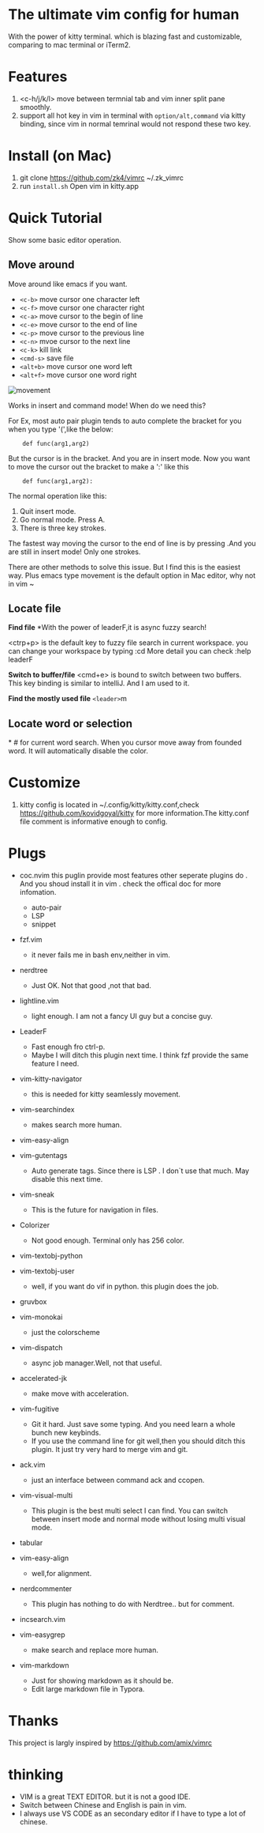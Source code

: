 # The ultimate vim config for human 
With the power of kitty terminal. which is blazing fast and customizable, comparing to mac terminal or iTerm2.

# Features
1. <c-h/j/k/l> move between termnial tab  and vim inner split pane smoothly.
2. support all hot key in vim in terminal with `option/alt,command` via kitty binding, since vim in normal temrinal would not respond these two key.


# Install  (on Mac)
1. git clone https://github.com/zk4/vimrc ~/.zk_vimrc
1. run `install.sh` Open vim in kitty.app 

# Quick Tutorial
Show some basic editor operation. 

## Move around
Move around like emacs if you want.

- `<c-b>`    move cursor one character left 
- `<c-f>`    move cursor one character right 
- `<c-a>`    move cursor to the begin of line 
- `<c-e>`    move cursor to the end of line 
- `<c-p>`    move cursor to the previous line
- `<c-n>`    mvoe cursor to the next line
- `<c-k>`    kill link 
- `<cmd-s>`  save file 
- `<alt+b>`  move cursor one word left
- `<alt+f>`  move cursor one word right


![movement](https://github.com/zk4/vimrc/blob/master/imgs/movement.gif)

Works in insert and command mode!
When do we need this?

For Ex, most auto pair plugin tends to auto complete the bracket for you when you type '(',like the below:
```
    def func(arg1,arg2)
```
But the cursor is in the bracket. And you are in insert mode.
Now you want to move the cursor out the bracket to make a ':' like this 
```
    def func(arg1,arg2):
```
The normal operation like this:
1. Quit insert mode.
2. Go normal mode. Press A.
3. There is three key strokes.

The fastest way moving the cursor to the end of line is by pressing <c-a>.And you are still in insert mode! Only one strokes. 

There are other methods to solve this issue. But I find this is the easiest way.
Plus emacs type movement is the default option in Mac editor, why not in vim ~

## Locate file
**Find file**
*With the power of leaderF,it is async fuzzy search!

<ctrp+p> is the default key to fuzzy file search in current workspace. you can change your workspace by typing :cd <where you want to locate>
More detail you can check :help leaderF

**Switch to buffer/file**
<cmd+e>  is bound to switch between two buffers.  This key binding is similar to intelliJ. And I am used to it. 

**Find the mostly used file**
`<leader>`m

## Locate word or selection
\* # for current word search. When you cursor move away from founded word. It will automatically disable the color.  



# Customize
1. kitty config is located in ~/.config/kitty/kitty.conf,check https://github.com/kovidgoyal/kitty for more information.The kitty.conf file comment is informative enough to config.

# Plugs
- coc.nvim
    this puglin provide most features other seperate plugins do . And you shoud install it in vim . check the offical doc for more infomation.
    - auto-pair
    - LSP
    - snippet 
- fzf.vim
    - it never fails me in bash env,neither in vim.
- nerdtree
    - Just OK. Not that good ,not that bad.
- lightline.vim
    - light enough. I am not a fancy UI guy but a concise guy.
- LeaderF
    - Fast enough fro ctrl-p.
    - Maybe I will ditch this plugin  next time. I think fzf provide the same feature I need.
- vim-kitty-navigator
    - this is needed for kitty seamlessly movement.
- vim-searchindex
    - makes search more human.
- vim-easy-align
- vim-gutentags
    - Auto generate tags. Since there is LSP . I don`t use that much. May disable this next time.
- vim-sneak
    - This is the future for navigation in files.
- Colorizer
    - Not good enough. Terminal only has 256 color. 

- vim-textobj-python
- vim-textobj-user
    - well, if you want do vif in python. this plugin does the job. 

- gruvbox
- vim-monokai
    - just the colorscheme

- vim-dispatch
    - async job manager.Well, not that useful.
- accelerated-jk
    - make move with acceleration.
- vim-fugitive
    - Git it hard. Just save some typing. And you need learn a whole bunch new keybinds. 
    - If you use the command line for git well,then you should ditch this plugin. It just try very hard to merge vim and git.
- ack.vim
    - just an interface between command ack and ccopen. 
- vim-visual-multi
    - This plugin is the best multi select I can find. You can switch between insert mode and normal mode without losing multi visual mode.

- tabular
- vim-easy-align
    - well,for alignment.

- nerdcommenter
    - This plugin has nothing to do with Nerdtree.. but for comment.

- incsearch.vim
- vim-easygrep
    - make search and replace more human.
- vim-markdown
    - Just for showing markdown as it should be.
    - Edit large markdown file in Typora.


# Thanks
This project is largly inspired by  https://github.com/amix/vimrc


# thinking
- VIM is a great TEXT EDITOR. but it is not a good IDE.
- Switch between Chinese and English is pain in vim. 
- I always use VS CODE as an secondary editor if I have to type a lot of chinese.
